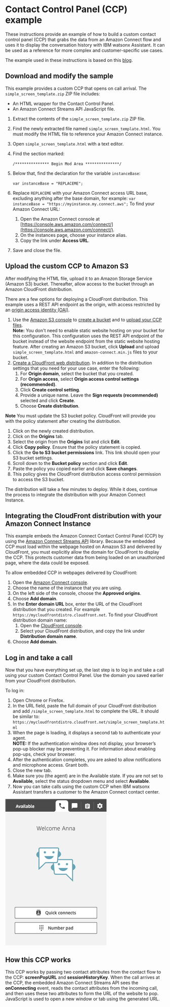 

# Contact Control Panel (CCP) example

These instructions provide an example of how to build a custom contact control panel (CCP) that grabs the data from an Amazon Connect flow and uses it to display the conversation history with IBM watsonx Assistant. It can be used as a reference for more complex and customer-specific use cases.

The example used in these instructions is based on this [blog](https://aws.amazon.com/blogs/contact-center/perform-an-external-screen-pop-with-amazon-connect/). 

## Download and modify the sample

This example provides a custom CCP that opens on call arrival. The `simple_screen_template.zip` ZIP file includes:

-   An HTML wrapper for the Contact Control Panel.
-   An Amazon Connect Streams API JavaScript file.


1.  Extract the contents of the `simple_screen_template.zip` ZIP file.
1.  Find the newly extracted file named `simple_screen_template.html`. You must modify the HTML file to reference your Amazon Connect instance.
1.  Open `simple_screen_template.html` with a text editor.
1.  Find the section marked:  
    
    ```/*************** Begin Mod Area ***************/```
    
1.  Below that, find the declaration for the variable `instanceBase`:  
	 
	 ```var instanceBase = "REPLACEME";```
	 
1.  Replace `REPLACEME` with your Amazon Connect access URL base, excluding anything after the base domain, for example:  `var instanceBase = "https://myinstance.my.connect.aws";`
	To find your Amazon Connect URL:
	1.  Open the Amazon Connect console at  [https://console.aws.amazon.com/connect/](https://console.aws.amazon.com/connect/).
	2. On the instances page, choose your instance alias.
	3. Copy the link under **Access URL**.
    
1. Save and close the file. 


## Upload the custom CCP to Amazon S3

After modifying the HTML file, upload it to an Amazon Storage Service (Amazon S3) bucket. Thereafter, allow access to the bucket through an Amazon CloudFront distribution. 

There are a few options for deploying a CloudFront distribution. This example uses a REST API endpoint as the origin, with access restricted by an  [origin access identity (OAI)](https://docs.aws.amazon.com/AmazonCloudFront/latest/DeveloperGuide/private-content-restricting-access-to-s3.html).

1.  Use the  [Amazon S3 console](https://s3.console.aws.amazon.com/s3/)  to  [create a bucket](https://docs.aws.amazon.com/AmazonS3/latest/user-guide/create-bucket.html)  and to  [upload your CCP files](https://docs.aws.amazon.com/AmazonS3/latest/user-guide/upload-objects.html).  
    **Note:**  You don't need to enable static website hosting on your bucket for this configuration. This configuration uses the REST API endpoint of the bucket instead of the website endpoint from the static website hosting feature.
	    After creating an Amazon S3 bucket, click **Upload** and upload `simple_screen_template.html` and `amazon-connect.min.js` files to your bucket. 
1.  [Create a CloudFront web distribution](https://docs.aws.amazon.com/AmazonCloudFront/latest/DeveloperGuide/distribution-web-creating-console.html). In addition to the distribution settings that you need for your use case, enter the following:  
	1. For  **Origin domain**, select the bucket that you created.  
    1. For  **Origin access**, select  **Origin access control settings (recommended)**.  
    1. Click  **Create control setting**.  
    1. Provide a unique name. Leave the **Sign requests (recommended)** selected and click **Create**.
	1. Choose  **Create distribution**.

**Note** You must update the S3 bucket policy. CloudFront will provide you with the policy statement after creating the distribution.

1. Click on the newly created distribution. 
1. Click on the **Origins** tab.
1. Select the origin from the **Origins** list and click **Edit**. 
1. Click **Copy policy**.  Ensure that the policy statement is copied.
1. Click the **Go to S3 bucket permissions** link. This link should open your S3 bucket settings.
1. Scroll down to the **Bucket policy** section and click **Edit**.
1. Paste the policy you copied earlier and click **Save changes**.
1. This policy gives the CloudFront distribution access control permission to access the S3 bucket.

The distribution will take a few minutes to deploy. While it does, continue the process to integrate the distribution with your Amazon Connect Instance.

## Integrating the CloudFront distribution with your Amazon Connect Instance

This example embeds the Amazon Connect Contact Control Panel (CCP) by using the  [Amazon Connect Streams API](https://github.com/aws/amazon-connect-streams)  library. Because the embedded CCP must load within the webpage hosted on Amazon S3 and delivered by CloudFront, you must explicitly allow the domain for CloudFront to display the CCP. This protects customer data from being loaded on an unauthorized page, where the data could be exposed.

To allow embedded CCP in webpages delivered by CloudFront:

1.  Open the  [Amazon Connect console](https://console.aws.amazon.com/connect/).
1.  Choose the name of the instance that you are using.
1.  On the left side of the console, choose the  **Approved origins**.
1.  Choose  **Add domain**.
1.  In the  **Enter domain URL**  box, enter the URL of the CloudFront distribution that you created. For example `https://mycloudfrontdistro.cloudfront.net`.
	To find your CloudFront distribution domain name:
	1. Open the  [CloudFront console](https://console.aws.amazon.com/cloudfront/v3/home).
	2. Select your CloudFront distribution, and copy the link under **Distribution domain name**. 
1.  Choose  **Add domain**.


## Log in and take a call

Now that you have everything set up, the last step is to log in and take a call using your custom Contact Control Panel. Use the domain you saved earlier from your CloudFront distribution.

To log in:

1.  Open Chrome or Firefox.
1.  In the URL field, paste the full domain of your CloudFront distribution and add  `/simple_screen_template.html`  to complete the URL. It should be similar to:  
    `https://mycloudfrontdistro.cloudfront.net/simple_screen_template.html`
1.  When the page is loading, it displays a second tab to authenticate your agent.  
    **NOTE:**  If the authentication window does not display, your browser’s pop-up blocker may be preventing it. For information about enabling pop-ups, check your browser.
1.  After the authentication completes, you are asked to allow notifications and microphone access. Grant both.
1.  Close the new tab.
1.  Make sure you (the agent) are in the Available state. If you are not set to **Available**, select the status dropdown menu and select **Available**.
1. Now you can take calls using the custom CCP when IBM watsonx Assistant transfers a customer to the Amazon Connect contact center.


![Contact Control Panel](images/ccp.png)


## How this CCP works

This CCP works by passing two contact attributes from the contact flow to the CCP: **screenPopURL** and **sessionHistoryKey**. When the call arrives at the CCP, the embedded Amazon Connect Streams API sees the **onConnecting** event, reads the contact attributes from the incoming call, and then uses these two attributes to form the URL of the website to pop. JavaScript is used to open a new window or tab using the generated URL.

